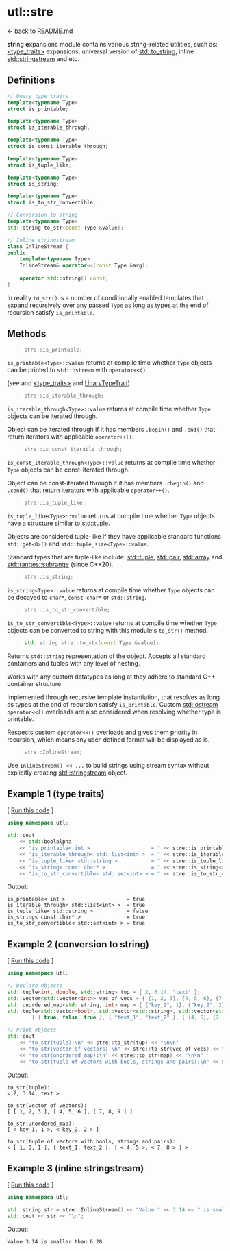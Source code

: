 # utl::stre

[<- back to README.md](https://github.com/DmitriBogdanov/prototyping_utils/tree/master)

**str**ing **e**xpansions module contains various string-related utilities, such as: [&lt;type_traits&gt;](https://en.cppreference.com/w/cpp/header/type_traits) expansions, universal version of [std::to_string](https://en.cppreference.com/w/cpp/string/basic_string/to_string), inline [std::stringstream](https://en.cppreference.com/w/cpp/io/basic_stringstream) and etc.

## Definitions

```cpp
// Unary type traits
template<typename Type>
struct is_printable;

template<typename Type>
struct is_iterable_through;

template<typename Type>
struct is_const_iterable_through;

template<typename Type>
struct is_tuple_like;

template<typename Type>
struct is_string;

template<typename Type>
struct is_to_str_convertible;

// Conversion to string
template<typename Type>
std::string to_str(const Type &value);

// Inline stringstream
class InlineStream {
public:
	template<typename Type>
	InlineStream& operator<<(const Type &arg);
	
	operator std::string() const;
}
```

In reality `to_str()` is a number of conditionally enabled templates that expand recursively over any passed `Type` as long as types at the end of recursion satisfy `is_printable`.

## Methods

> ```cpp
> stre::is_printable;
> ```

`is_printable<Type>::value` returns at compile time whether `Type` objects can be printed to `std::ostream` with `operator<<()`.

(see and [<type_traits>](https://en.cppreference.com/w/cpp/header/type_traits) and [UnaryTypeTrait](https://en.cppreference.com/w/cpp/named_req/UnaryTypeTrait))

> ```cpp
> stre::is_iterable_through;
> ```

`is_iterable_through<Type>::value` returns at compile time whether `Type` objects can be iterated through.

Object can be iterated through if it has members `.begin()` and `.end()` that return iterators with applicable `operator++()`. 

> ```cpp
> stre::is_const_iterable_through;
> ```

`is_const_iterable_through<Type>::value` returns at compile time whether `Type` objects can be const-iterated through.

Object can be const-iterated through if it has members `.cbegin()` and `.cend()` that return iterators with applicable `operator++()`. 

> ```cpp
> stre::is_tuple_like;
> ```

`is_tuple_like<Type>::value` returns at compile time whether `Type` objects have a structure similar to [std::tuple](https://en.cppreference.com/w/cpp/utility/tuple).

Objects are considered tuple-like if they have applicable standard functions `std::get<0>()` and `std::tuple_size<Type>::value`.

Standard types that are tuple-like include: [std::tuple](https://en.cppreference.com/w/cpp/utility/tuple), [std::pair](https://en.cppreference.com/w/cpp/utility/pair), [std::array](https://en.cppreference.com/w/cpp/container/array) and [std::ranges::subrange](https://en.cppreference.com/w/cpp/ranges/subrange) (since C++20).

> ```cpp
> stre::is_string;
> ```

`is_string<Type>::value` returns at compile time whether `Type` objects can be decayed to `char*`, `const char*` or `std::string`.

> ```cpp
> stre::is_to_str_convertible;
> ```

`is_to_str_convertible<Type>::value` returns at compile time whether `Type` objects can be converted to string with this module's `to_str()` method.

> ```cpp
> std::string stre::to_str(const Type &value);
> ```

Returns `std::string` representation of the object. Accepts all standard containers and tuples with any level of nesting.

Works with any custom datatypes as long at they adhere to standard C++ container structure.

Implemented through recursive template instantiation, that resolves as long as types at the end of recursion satisfy `is_printable`. Custom [std::ostream](https://en.cppreference.com/w/cpp/io/basic_ostream) `operator<<()` overloads are also considered when resolving  whether type is printable.

Respects custom `operator<<()` overloads and gives them priority in recursion, which means any user-defined format will be displayed as is.

> ```cpp
> stre::InlineStream;
> ```

Use `InlineStream() << ...` to build strings using stream syntax without explicitly creating [std::stringstream](https://en.cppreference.com/w/cpp/io/basic_stringstream) object.

## Example 1 (type traits)

[ [Run this code](https://godbolt.org/#z:OYLghAFBqd5QCxAYwPYBMCmBRdBLAF1QCcAaPECAMzwBtMA7AQwFtMQByARg9KtQYEAysib0QXACx8BBAKoBnTAAUAHpwAMvAFYTStJg1DIApACYAQuYukl9ZATwDKjdAGFUtAK4sGe1wAyeAyYAHI%2BAEaYxCAArKQADqgKhE4MHt6%2BekkpjgJBIeEsUTHxdpgOaUIETMQEGT5%2BXLaY9nkM1bUEBWGR0XG2NXUNWc0KQ93BvcX9sQCUtqhexMjsHOYAzMHI3lgA1CYbbggEBAkKIAD0l8RMAO4AdMCECF4RXkorsowED2gslwAIixCMQ8BZUMB0IZUAA3S4JYioIgEACeCWCwAA%2Bl5HLQFJcWExxtFLgolitMAikUQcXiFA8EAkEodsCYNABBdlcsxbBg7Lz7Q5uJQEVnczbbXaYA5HWh4cbiznc4IEPZE4IQOYHADsVk5e0New%2BmL2zDYCgSTFWxoItEO%2Bq5BqN43QIBQSzFzqNRuFwr2rvdEVQnjECQQTG5Pp9fqOBzMZgVWMRqqYEXo/tVsuw0dzecNh0B8bMsrc/vGxHYICTKcEaYzR1VrPdsLEXhl%2Bc7BaO/vMZhMsTcDD7UbzsbcxaThGi9cwWIICCRXmACHLBDdIHlisbglZ2e7Rb7pbXlfdU4IM/Tc4XS5XwsDm4VYp3z7ZG2wLbbHfHxYHQ5H3rRj%2BfZJgQXgJPQWLygA1pga4bhWpp7l2hbFsecYVlWoHgZBMFwUcD6IUYzYgK23gdp2wEJn%2Bw7UYBMY9nGIEKFiRHAP6aAMOMezIBGxAAFT7l2DGHgm6ETphZ4sWxwqcdxvG1PxJFke2wkMWWTHUYOtH9vRvqMROzHzqgrEEMQWKcbC0SOFe8HuqKwpNu%2B%2B6oUeP6SdWLG0hWFkCFZdR4LZBHrvZmDPm4Tlvh%2BpFfuJv7aSOGyOqOhqVmBxAMHsGgOhKOqAtyHALLQnCxLwfgcFopCoJwZaWNYAYUjamw8KQBCaIVCzQSAOpcA8PU6gAHBsUgDWYABsACcXAaPExUcJIZXtVVnC8BcGite1CxwLAMCIB6LAYvQZAUBA/yHf0OyGMAXBjRo600LQF7EBcEAREtETBLUqKcC1H3MMQqIAPIRNoFRtdwvD/GwgiAwwtDfRVvBYO8wBuGI%2BI/UjmBEkY4iI6Q%2BCVpUVkXPjmCqBUuJrJVqqtEt8oRLcAMeFgS1mXgLCYwsVAGMACgAGp4JgdyAwkjCYzIggiGI7BSJL8hKGoS26M0BhGCg1jWPogUXJACyoAk7SkwAtK6hamHVlhcDqezG4DZi8HC0Rglgutai0bRpC4DDuJ4jT%2BD7PRFCU2TJKkAgjE0iRh%2B0Qd9DEYytGDVQTJHejlJUAidHUcczAngxdGnYwTLnIdcAs5LLKsEhFSVi349VHB7KoA1jcbY2SDxavAHsN0PBo/d7BAuCECQ8bDXMvDg1ocwLAgmBMFgMTu3NC2kJzsTreVlWN6tIDrdPhWkNte2egkuLkJQZ10NEoSsGsLdtx3XdXb3Y39/3vCYPgRAu3o/BS1EOIOWACFYqHUPjFWpA7i3ASFzfQddSDb0dpwQGuJz5qlQFQZurd26d0ukYN%2BH8NBDw8AdG%2BxBx7lynptTqIBJDv0mpIMwXBW4zQmj1G6CD5q8A3lvJau9bD7w2ojWepAupmAGg8SRLCxoDViNbDYGgBoTQYdwjY9cd4rRETPWuHAHZIIEdow%2BYj/IpGcJIIAA) ]
```cpp
using namespace utl;

std::cout
	<< std::boolalpha
	<< "is_printable< int >                    = " << stre::is_printable<int>::value                    << "\n"
	<< "is_iterable_through< std::list<int> >  = " << stre::is_iterable_through<std::list<int>>::value  << "\n"
	<< "is_tuple_like< std::string >           = " << stre::is_tuple_like<std::string>::value           << "\n"
	<< "is_string< const char* >               = " << stre::is_string<const char*>::value               << "\n"
	<< "is_to_str_convertible< std::set<int> > = " << stre::is_to_str_convertible<std::set<int>>::value << "\n";
```

Output:
```
is_printable< int >                    = true
is_iterable_through< std::list<int> >  = true
is_tuple_like< std::string >           = false
is_string< const char* >               = true
is_to_str_convertible< std::set<int> > = true
```

## Example 2 (conversion to string)

[ [Run this code](https://godbolt.org/#z:OYLghAFBqd5QCxAYwPYBMCmBRdBLAF1QCcAaPECAMzwBtMA7AQwFtMQByARg9KtQYEAysib0QXACx8BBAKoBnTAAUAHpwAMvAFYTStJg1DIApACYAQuYukl9ZATwDKjdAGFUtAK4sGe1wAyeAyYAHI%2BAEaYxCAAbKQADqgKhE4MHt6%2BekkpjgJBIeEsUTHxdpgOaUIETMQEGT5%2BXLaY9nkM1bUEBWGR0XG2NXUNWc0KQ93BvcX9sQCUtqhexMjsHOYAzMHI3lgA1CYbbggEBAkKIAD0l8RMAO4AdMCECF4RXkorsowED2gslwAIixCMQ8BZUMB0IZUAA3S4JYioIgEACeCWCwAA%2Bl5HLQFJcWExxtFLgolitMAikUQcXiFA8EAkEodsCYNABBdlcsxbBg7Lz7Q5uWEVIjEVnczbbXaYA5HAheBL0SWc6X82XytxeBgkLDETDoLFElkbNlqznBAh7InBCBzA4AdisnL2br2H0xe2YbAUCSYqw9BFohxdXNd7uue0BFQMBr2qAi2jFCm57r243QIBAiuVmGFVtIe3QSwi9CLmez4zBRlZe1z8sBTosezMRY2DykRfMZgImFUBB7TsBobT7srIFFDhIwonU/FBcEkrNeynWNQVCxU4UjebzearfbJkdgO7zukewArEXYsfT83HUWABxFgCcd%2BHo4jbonOr10UNY0mFNNwJ2rTEiytOsTV3Y8WzgnsAGtMFRLEuB7It0JPM8rDMMxkNQswMNbD87y/Dl0wnXMVSOOcxRnI4IlQTxWQrAgs0neiJVo9iqwIGtgFYjNeM46duNAkT/TwcTCz2KCzWXbB6yVddN23Rsx3TLS9zg%2BtiC8TAiyoMQlCLfiDOHHCDjwvsBzQ4ie1sggsSIvDLJ088i0vO8cMfPYn1Ik9Pw2MNNL2KNlBra1E2TBxU2/YSOLQXEwvTYVhWs3tUCxasIGozA5hAExLzcBgh3So5hINbNaVy3MHQqtxMuK0qWrKvDUvdRrMtq/iIHnEgEyoVcuIUQq2vKo4Murdgc2y3K1w3LcKjGrUMp7CaSvaoiErSqbKsc%2Ba%2Br/Yh9UAk1xq2ya3Gm/jZt64gIAutaDo6q6ro63auv2prDpyvr8qGkaxJ3O4Xj2JjPAUNiBJ3Qx0D2KTiDGoqPrMF6mpmmqjse3NVOW5BVu6ja0fIsKDUVYgGD2DQyZPbkOAWWhOEvXg/A4LRSFQTgbssawMwpQNNh4UgCE0RmFkQkBHS4B4ZcdJ8NikJ8zFiV8uA0a9mY4SQ2fFrnOF4C4NFF8WFjgWAYEQFBUBYDF6DICgIH%2Be3%2Bh2QxgC4WINBNmhaD7ZHKAifWImCWpUU4EXQ%2BYYhUQAeSTMVI94f42EEOOGFoCOOd4LB3mANwxHxZPSCwIkjHEHPS%2BksU8FFC4q/7CpcTWTmrVafXaDwCJbljjwsH1/i8BYZOFioAxgAUAA1PBMDuOOEkYEv%2BEEEQxHYLsV/kJQ1H13RmgMIwUGsax9G7i5IAWVAEnaBuAFpM0OQFTD5ywuEdPY77jsxeDhaIwSwBfe0LQ2hpBcAwdwnhGj%2BAgT0IoJRsjJFSAIEYTREhIPaHAvoMQxitFrgITowwoGjBAfgjoEwsEzBwYMLoqC9DjC6JQhBXAFjkmWKsCQTMWZ6yrtzDgexVBPliHfWIkg9juyMHsL2DwNAyL2BAXAhBBrCzmLwMWOc5gLAQJgJg%2BpKBcJ1rwEel4Tbs05nwo2IATbqK0ObK2EAkBLDOLicglAXZ0GiKEVgaxBHCNEeIw%2BwApGxBkTI3gholEAL0FvNe4hN6yEUCodQVd96kDuLcBIo99DcNIGY3%2BnA464gSLiIGviRFiIkUE6RsiNDyI8HbDxxBrJK1UabDRksQCSBCWrSQZguBCM1q%2BGWXtsmGNIMY0x%2BsLG2CsW02xHSzBPgeIsvpsQnyXnfhsDQT5XxdNGRsHh5jDZzIlqMn%2BuSpnHJsac0UyMwGSCAA) ]
```cpp
using namespace utl;

// Declare objects
std::tuple<int, double, std::string> tup = { 2, 3.14, "text" };
std::vector<std::vector<int>> vec_of_vecs = { {1, 2, 3}, {4, 5, 6}, {7, 8, 9} };
std::unordered_map<std::string, int> map = { {"key_1", 1}, {"key_2", 2} };
std::tuple<std::vector<bool>, std::vector<std::string>, std::vector<std::pair<int, int>>> tup_of_vecs =
		{ { true, false, true }, { "text_1", "text_2" }, { {4, 5}, {7, 8} } };

// Print objects
std::cout
	<< "to_str(tuple):\n" << stre::to_str(tup) << "\n\n"
	<< "to_str(vector of vectors):\n" << stre::to_str(vec_of_vecs) << "\n\n"
	<< "to_str(unordered_map):\n" << stre::to_str(map) << "\n\n"
	<< "to_str(tuple of vectors with bools, strings and pairs):\n" << stre::to_str(tup_of_vecs) << "\n";
```

Output:
```
to_str(tuple):
< 2, 3.14, text >

to_str(vector of vectors):
[ [ 1, 2, 3 ], [ 4, 5, 6 ], [ 7, 8, 9 ] ]

to_str(unordered_map):
[ < key_1, 1 >, < key_2, 2 > ]

to_str(tuple of vectors with bools, strings and pairs):
< [ 1, 0, 1 ], [ text_1, text_2 ], [ < 4, 5 >, < 7, 8 > ] >
```

## Example 3 (inline stringstream)

[ [Run this code](https://godbolt.org/#g:!((g:!((g:!((h:codeEditor,i:(filename:'1',fontScale:14,fontUsePx:'0',j:1,lang:c%2B%2B,selection:(endColumn:1,endLineNumber:9,positionColumn:1,positionLineNumber:9,selectionStartColumn:1,selectionStartLineNumber:9,startColumn:1,startLineNumber:9),source:'%23include+%3Chttps://raw.githubusercontent.com/DmitriBogdanov/prototyping_utils/master/source/proto_utils.hpp%3E%0A%0A%23include+%3Cvector%3E%0A%23include+%3Ctuple%3E%0A%23include+%3Cunordered_map%3E%0A%0Aint+main()+%7B%0A++++using+namespace+utl%3B%0A%0A++++std::string+str+%3D+stre::InlineStream()+%3C%3C+%22Value+%22+%3C%3C+3.14+%3C%3C+%22+is+smaller+than+%22+%3C%3C+6.28%3B%0A++++std::cout+%3C%3C+str+%3C%3C+%22%5Cn%22%3B%0A%0A++++return+0%3B%0A%7D%0A'),l:'5',n:'0',o:'C%2B%2B+source+%231',t:'0')),k:71.71783148269105,l:'4',n:'0',o:'',s:0,t:'0'),(g:!((g:!((h:compiler,i:(compiler:clang1600,filters:(b:'0',binary:'1',binaryObject:'1',commentOnly:'0',debugCalls:'1',demangle:'0',directives:'0',execute:'0',intel:'0',libraryCode:'0',trim:'1'),flagsViewOpen:'1',fontScale:14,fontUsePx:'0',j:1,lang:c%2B%2B,libs:!(),options:'-std%3Dc%2B%2B17+-O2',overrides:!(),selection:(endColumn:1,endLineNumber:1,positionColumn:1,positionLineNumber:1,selectionStartColumn:1,selectionStartLineNumber:1,startColumn:1,startLineNumber:1),source:1),l:'5',n:'0',o:'+x86-64+clang+16.0.0+(Editor+%231)',t:'0')),header:(),l:'4',m:50,n:'0',o:'',s:0,t:'0'),(g:!((h:output,i:(compilerName:'x86-64+clang+16.0.0',editorid:1,fontScale:14,fontUsePx:'0',j:1,wrap:'1'),l:'5',n:'0',o:'Output+of+x86-64+clang+16.0.0+(Compiler+%231)',t:'0')),k:46.69421860597116,l:'4',m:50,n:'0',o:'',s:0,t:'0')),k:28.282168517308946,l:'3',n:'0',o:'',t:'0')),l:'2',n:'0',o:'',t:'0')),version:4) ]
```cpp
using namespace utl;

std::string str = stre::InlineStream() << "Value " << 3.14 << " is smaller than " << 6.28;
std::cout << str << "\n";
```

Output:
```
Value 3.14 is smaller than 6.28
```